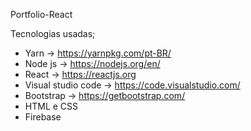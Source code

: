 Portfolio-React

Tecnologias usadas;

- Yarn -> https://yarnpkg.com/pt-BR/
- Node js -> https://nodejs.org/en/
- React -> https://reactjs.org
- Visual studio code -> https://code.visualstudio.com/
- Bootstrap -> https://getbootstrap.com/
- HTML e CSS
- Firebase
